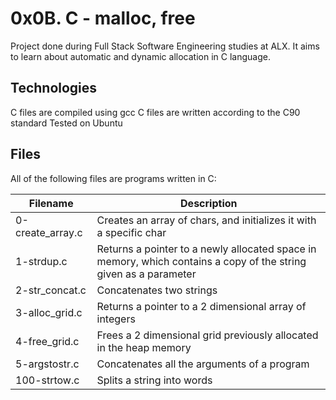 # 0x0B. C - malloc, free
Project done during Full Stack Software Engineering studies at ALX. It aims to learn about automatic and dynamic allocation in C language.

## Technologies
C files are compiled using gcc
C files are written according to the C90 standard
Tested on Ubuntu
## Files
All of the following files are programs written in C:

|Filename|	Description|
|--------|-----------------|
|0-create_array.c	|Creates an array of chars, and initializes it with a specific char|
|1-strdup.c	|Returns a pointer to a newly allocated space in memory, which contains a copy of the string given as a parameter|
|2-str_concat.c	|Concatenates two strings|
|3-alloc_grid.c	|Returns a pointer to a 2 dimensional array of integers|
|4-free_grid.c	|Frees a 2 dimensional grid previously allocated in the heap memory|
|5-argstostr.c	|Concatenates all the arguments of a program|
|100-strtow.c	|Splits a string into words|
